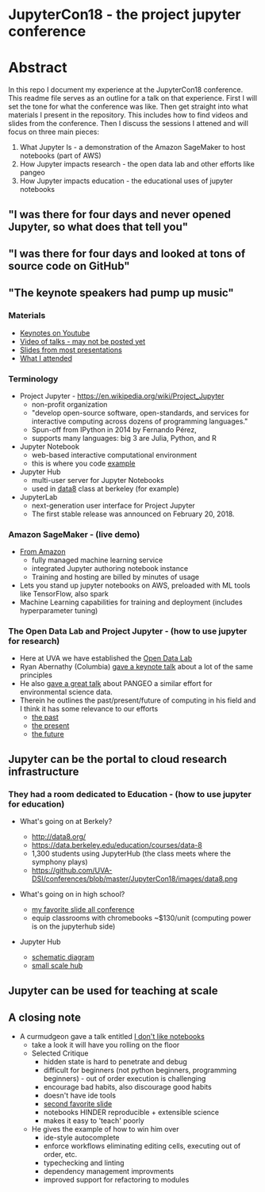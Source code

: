 # JupyterCon18 - the project jupyter conference
# Abstract
In this repo I document my experience at the JupyterCon18 conference. This readme file serves as an outline for a talk on that experience. First I will set the tone for what the conference was like. Then get straight into what materials I present in the repository. This includes how to find videos and slides from the conference. Then I discuss the sessions I attened and will focus on three main pieces:
1. What Jupyter Is - a demonstration of the Amazon SageMaker to host notebooks (part of AWS)
2. How Jupyter impacts research - the open data lab and other efforts like pangeo
3. How Jupyter impacts education - the educational uses of jupyter notebooks


## "I was there for four days and never opened Jupyter, so what does that tell you"
## "I was there for four days and looked at tons of source code on GitHub"
## "The keynote speakers had pump up music"

### Materials
* [Keynotes on Youtube](https://www.youtube.com/playlist?list=PL055Epbe6d5b572IRmYAHkUgcq3y6K3Ae)
* [Video of talks - may not be posted yet](https://www.safaribooksonline.com/library/view/jupytercon-new-york/9781492025818/)
* [Slides from most presentations](https://conferences.oreilly.com/jupyter/jup-ny/public/schedule/proceedings)
* [What I attended](https://github.com/UVA-DSI/conferences/blob/master/JupyterCon18/agenda.md)

### Terminology
* Project Jupyter - https://en.wikipedia.org/wiki/Project_Jupyter
  * non-profit organization
  * "develop open-source software, open-standards, and services for interactive computing across dozens of programming languages."
  * Spun-off from IPython in 2014 by Fernando Pérez,
  * supports many languages: big 3 are Julia, Python, and R
* Jupyter Notebook
  * web-based interactive computational environment
  * this is where you code [example](https://github.com/UVA-DSI/conferences/blob/master/JupyterCon18/images/rkernel.png)
* Jupyter Hub
  * multi-user server for Jupyter Notebooks
  * used in [data8](http://data8.org/) class at berkeley (for example)
* JupyterLab
  * next-generation user interface for Project Jupyter
  * The first stable release was announced on February 20, 2018.


### Amazon SageMaker - (live demo)
* [From Amazon](https://docs.aws.amazon.com/sagemaker/latest/dg/whatis.html)
  * fully managed machine learning service
  * integrated Jupyter authoring notebook instance
  * Training and hosting are billed by minutes of usage
* Lets you stand up jupyter notebooks on AWS, preloaded with ML tools like TensorFlow, also spark
* Machine Learning capabilities for training and deployment (includes hyperparameter tuning)

### The Open Data Lab and Project Jupyter - (how to use jupyter for research)
* Here at UVA we have established the [Open Data Lab](https://github.com/UVA-DSI/Open-Data-Lab)
* Ryan Abernathy (Columbia) [gave a keynote talk](https://www.youtube.com/watch?v=7kDYfUe0Zhw&index=12&list=PL055Epbe6d5b572IRmYAHkUgcq3y6K3Ae&t=0s) about a lot of the same principles
* He also [gave a great talk](https://cdn.oreillystatic.com/en/assets/1/event/285/Pangeo_%20Big%20data%20climate%20science%20in%20the%20cloud%20Presentation.pdf) about PANGEO a similar effort for environmental science data.
* Therein he outlines the past/present/future of computing in his field and I think it has some relevance to our efforts
  *  [the past](https://github.com/UVA-DSI/conferences/blob/master/JupyterCon18/images/past.png)
  *  [the present](https://github.com/UVA-DSI/conferences/blob/master/JupyterCon18/images/present.png)
  *  [the future](https://github.com/UVA-DSI/conferences/blob/master/JupyterCon18/images/future.png)
  
## Jupyter can be the portal to cloud research infrastructure

### They had a room dedicated to Education - (how to use jupyter for education)
* What's going on at Berkely?
  * http://data8.org/
  * https://data.berkeley.edu/education/courses/data-8
  * 1,300 students using JupyterHub (the class meets where the symphony plays)
  * https://github.com/UVA-DSI/conferences/blob/master/JupyterCon18/images/data8.png
  
* What's going on in high school?
  * [my favorite slide all conference](https://github.com/UVA-DSI/conferences/blob/master/JupyterCon18/images/noTIcalc.png)
  * equip classrooms with chromebooks ~$130/unit (computing power is on the jupyterhub side)
  
* Jupyter Hub
  * [schematic diagram](https://github.com/UVA-DSI/conferences/blob/master/JupyterCon18/images/hubdiagram.png)
  * [small scale hub](https://github.com/UVA-DSI/conferences/blob/master/JupyterCon18/images/littlesthub.png)

## Jupyter can be used for teaching at scale


## A closing note
* A curmudgeon gave a talk entitled [I don't like notebooks](https://conferences.oreilly.com/jupyter/jup-ny/public/schedule/detail/68282)
  * take a look it will have you rolling on the floor
  * Selected Critique
    * hidden state is hard to penetrate and debug
    * difficult for beginners (not python beginners, programming beginners) - out of order execution is challenging
    * encourage bad habits, also discourage good habits
    * doesn't have ide tools
    * [second favorite slide](https://github.com/UVA-DSI/conferences/blob/master/JupyterCon18/images/malcom.png)
    * notebooks HINDER reproducible + extensible science
    * makes it easy to 'teach' poorly
  * He gives the example of how to win him over
    * ide-style autocomplete
    * enforce workflows eliminating editing cells, executing out of order, etc.
    * typechecking and linting
    * dependency management improvments
    * improved support for refactoring to modules


